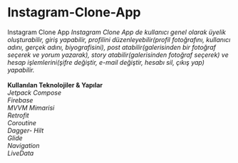 # Instagram-Clone-App
Instagram Clone App
*Instagram Clone App de kullanıcı genel olarak üyelik oluşturabilir, giriş yapabilir, profilini düzenleyebilir(profil fotoğrafını, kullanıcı adını, gerçek adını, biyografisini), post atabilir(galerisinden bir fotoğraf seçerek ve yorum yazarak), story atabilir(galerisinden fotoğraf seçerek) ve hesap işlemlerini(şifre değiştir, e-mail değiştir, hesabı sil, çıkış yap) yapabilir.*<br/>
<br/>
**Kullanılan Teknolojiler & Yapılar**<br/>
*Jetpack Compose*<br/>
*Firebase*<br/>
*MVVM Mimarisi*<br/>
*Retrofit*<br/>
*Coroutine*<br/>
*Dagger- Hilt*<br/>
*Glide*<br/>
*Navigation*<br/>
*LiveData*
